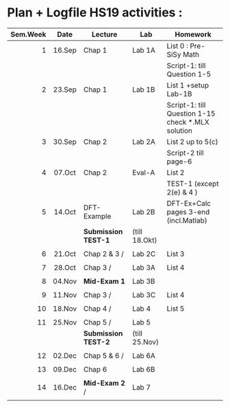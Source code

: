 Plan + Logfile HS19 activities :
================================

| Sem.Week | Date   | Lecture              |  Lab     |  Homework                                           |
| --------:|:------:|----------------------| ---------|-----------------------------------------------------|
|    1     | 16.Sep | Chap 1               | Lab 1A   |  List 0 : Pre-SiSy Math                             |
|          |        |                      |          |  Script-1: till Question 1-5                        |
|    2     | 23.Sep | Chap 1               | Lab 1B   |  List 1  +setup Lab-1B                              |
|          |        |                      |          |  Script-1: till Question 1-15 check \*.MLX solution |
|    3     | 30.Sep | Chap 2               | Lab 2A   |  List 2 up to 5(c)                                  |
|          |        |                      |          |  Script-2 till page-6                               |
|    4     | 07.Oct | Chap 2               | Eval-A   |  List 2                                             |
|          |        |                      |          |  TEST-1 (except 2(e) & 4 )                          |
|    5     | 14.Oct | DFT-Example          | Lab 2B   |  DFT-Ex+Calc pages 3-end (incl.Matlab)              |
|          |        | **Submission TEST-1**| (till 18.Okt)  |              |
|          |        |                      |          |                    |
|    6     | 21.Oct |  Chap 2 & 3 /        | Lab 2C   |  List 3                  |
|          |        |                      |          |                    |
|    7     | 28.Oct |  Chap 3 /            | Lab 3A   |  List 4                  |
|          |        |                      |          |                    |
|    8     | 04.Nov | **Mid-Exam 1**       | Lab 3B   |                    |
|          |        |                      |          |                    |
|    9     | 11.Nov | Chap 3 /             | Lab 3C   |  List 4                  |
|          |        |                      |          |                    |
|   10     | 18.Nov | Chap 4 /             | Lab 4    |  List 5                  |
|          |        |                      |          |                    |
|   11     | 25.Nov | Chap 5 /             | Lab 5    |                    |
|          |        | **Submission TEST-2**|  (till 25.Nov)         |                    |
|          |        |                      |          |                    |
|   12     | 02.Dec | Chap 5 & 6 /         | Lab 6A   |                    |
|          |        |                      |          |                    |
|   13     | 09.Dec | Chap 6               | Lab 6B   |                    |
|          |        |                      |          |                    |
|   14     | 16.Dec | **Mid-Exam 2** /     | Lab 7    |                    |
|          |        |                      |          |                    |
